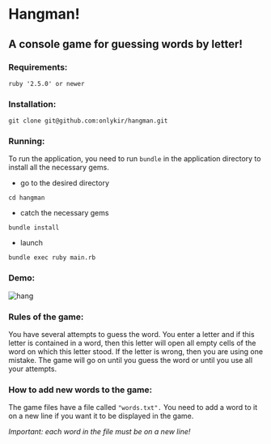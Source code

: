 Hangman!
=====================
A console game for guessing words by letter!
-----------------------------------
### Requirements:
```
ruby '2.5.0' or newer
```

### Installation:
```
git clone git@github.com:onlykir/hangman.git
```

### Running:
To run the application, you need to run `bundle` in the application directory to install all the necessary gems.

+ go to the desired directory
```
cd hangman
```
+ catch the necessary gems
```
bundle install
``` 
+ launch
```
bundle exec ruby main.rb
``` 

### Demo:
![hang](https://user-images.githubusercontent.com/71513174/117373915-d41e7e00-aed4-11eb-97e6-07d81f56378e.gif)

### Rules of the game:
You have several attempts to guess the word. 
You enter a letter and if this letter is contained in a word, 
then this letter will open all empty cells of the word on which this letter stood. 
If the letter is wrong, then you are using one mistake. 
The game will go on until you guess the word or until you use all your attempts.

### How to add new words to the game:
The game files have a file called `"words.txt".` 
You need to add a word to it on a new line if you want it to be displayed in the game.

*Important: each word in the file must be on a new line!*
